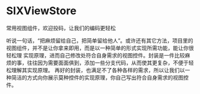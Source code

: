 # SIXViewStore
常用视图组件，欢迎投码，让我们的编码更轻松

听说一句话，“把麻烦留给自己，把简单留给他人”。或许还有其它方法，项目里的视图组件，并不是让你拿来即用，而是以一种简单的形式实现所需功能，能让你很轻松理
实现原理，进而自己修改处符合自身需求的视图控件。封装是一件比较麻烦的事，往往因为需要面面俱到，添加一些分支代码，从而使其更复杂，不便于轻松理解其实现原理。
再好的封装，也满足不了各种各样的需求，所以让我们以一种简洁的方式向你展示莫种控件的实现原理，你自己写出符合自身需求的视图控件。
